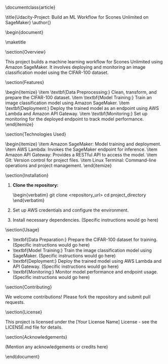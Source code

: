 \documentclass{article}

\title{Udacity-Project: Build an ML Workflow for Scones Unlimited on SageMaker}
\author{}

\begin{document}

\maketitle

\section{Overview}

This project builds a machine learning workflow for Scones Unlimited using Amazon SageMaker. It involves deploying and monitoring an image classification model using the CIFAR-100 dataset.

\section{Features}

\begin{itemize}
  \item \textbf{Data Preprocessing:} Clean, transform, and prepare the CIFAR-100 dataset.
  \item \textbf{Model Training:} Train an image classification model using Amazon SageMaker.
  \item \textbf{Deployment:} Deploy the trained model as an endpoint using AWS Lambda and Amazon API Gateway.
  \item \textbf{Monitoring:} Set up monitoring for the deployed endpoint to track model performance.
\end{itemize}

\section{Technologies Used}

\begin{itemize}
  \item Amazon SageMaker: Model training and deployment.
  \item AWS Lambda: Invokes the SageMaker endpoint for inference.
  \item Amazon API Gateway: Provides a RESTful API to access the model.
  \item Git: Version control for project files.
  \item Linux Terminal: Command-line operations and project management.
\end{itemize}

\section{Installation}

1. **Clone the repository:**

   \begin{verbatim}
   git clone <repository_url>
   cd project_directory
   \end{verbatim}

2. Set up AWS credentials and configure the environment.
3. Install necessary dependencies. (Specific instructions would go here)

\section{Usage}

* \textbf{Data Preparation:} Prepare the CIFAR-100 dataset for training. (Specific instructions would go here)
* \textbf{Model Training:} Train the image classification model using SageMaker. (Specific instructions would go here)
* \textbf{Deployment:} Deploy the trained model using AWS Lambda and API Gateway. (Specific instructions would go here)
* \textbf{Monitoring:} Monitor model performance and endpoint usage. (Specific instructions would go here)

\section{Contributing}

We welcome contributions! Please fork the repository and submit pull requests.

\section{License}

This project is licensed under the [Your License Name] License - see the LICENSE.md file for details.

\section{Acknowledgements}

(Mention any acknowledgements or credits here)

\end{document}
